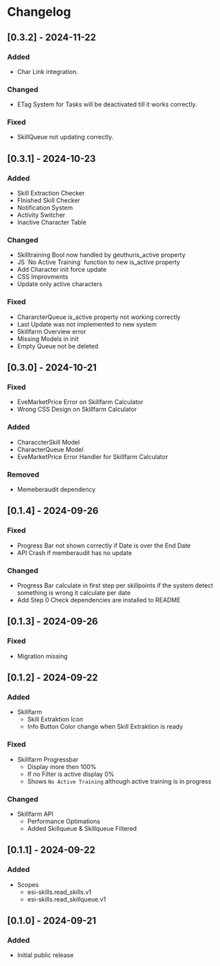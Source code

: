 # Changelog

## \[0.3.2\] - 2024-11-22

### Added

- Char Link integration.

### Changed

- ETag System for Tasks will be deactivated till it works correctly.

### Fixed

- SkillQueue not updating correctly.

## \[0.3.1\] - 2024-10-23

### Added

- Skill Extraction Checker
- FInished Skill Checker
- Notification System
- Activity Switcher
- Inactive Character Table

### Changed

- Skilltraining Bool now handled by geuthuris_active property
- JS ´No Active Training´ function to new is_active property
- Add Character init force update
- CSS Improvments
- Update only active characters

### Fixed

- ChararcterQueue is_active property not working correctly
- Last Update was not implemented to new system
- Skillfarm Overview error
- Missing Models in init
- Empty Queue not be deleted

## \[0.3.0\] - 2024-10-21

### Fixed

- EveMarketPrice Error on Skillfarm Calculator
- Wrong CSS Design on Skillfarm Calculator

### Added

- CharaccterSkill Model
- CharacterQueue Model
- EveMarketPrice Error Handler for Skillfarm Calculator

### Removed

- Memeberaudit dependency

## \[0.1.4\] - 2024-09-26

### Fixed

- Progress Bar not shown correctly if Date is over the End Date
- API Crash if memberaudit has no update

### Changed

- Progress Bar calculate in first step per skillpoints if the system detect something is wrong it calculate per date
- Add Step 0 Check dependencies are installed to README

## \[0.1.3\] - 2024-09-26

### Fixed

- Migration missing

## \[0.1.2\] - 2024-09-22

### Added

- Skillfarm
  - Skill Extraktion Icon
  - Info Button Color change when Skill Extraktion is ready

### Fixed

- Skillfarm Progressbar
  - Display more then 100%
  - If no Filter is active display 0%
  - Shows `No Active Training` although active training is in progress

### Changed

- Skillfarm API
  - Performance Optimations
  - Added Skillqueue & Skillqueue Filtered

## \[0.1.1\] - 2024-09-22

### Added

- Scopes
  - esi-skills.read_skills.v1
  - esi-skills.read_skillqueue.v1

## \[0.1.0\] - 2024-09-21

### Added

- Initial public release
